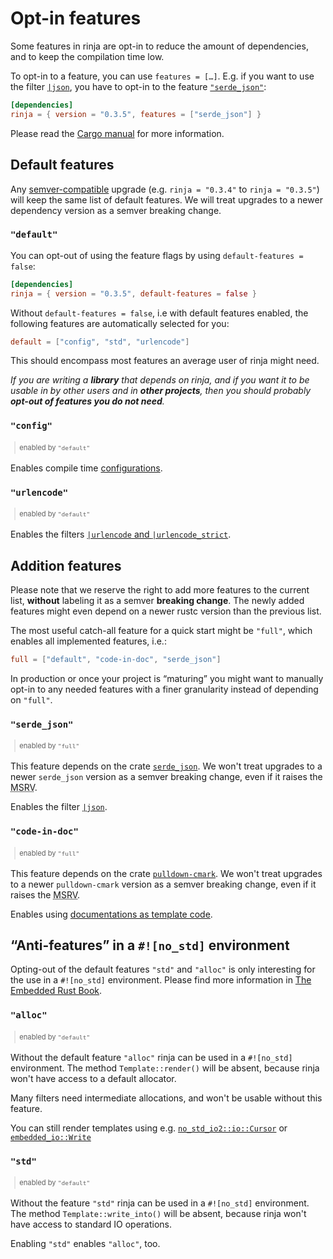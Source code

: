 # Opt-in features

Some features in rinja are opt-in to reduce the amount of dependencies,
and to keep the compilation time low.

To opt-in to a feature, you can use `features = […]`.
E.g. if you want to use the filter [`|json`](filters.html#json--tojson),
you have to opt-in to the feature [`"serde_json"`](#serde_json):

```toml
[dependencies]
rinja = { version = "0.3.5", features = ["serde_json"] }
```

Please read the [Cargo manual](https://doc.rust-lang.org/cargo/reference/features.html#dependency-features)
for more information.

## Default features

Any [semver-compatible](https://doc.rust-lang.org/cargo/reference/semver.html) upgrade
(e.g. `rinja = "0.3.4"` to `rinja = "0.3.5"`) will keep the same list of default features.
We will treat upgrades to a newer dependency version as a semver breaking change.

### `"default"`

You can opt-out of using the feature flags by using
`default-features = false`:

```toml
[dependencies]
rinja = { version = "0.3.5", default-features = false }
```

Without `default-features = false`, i.e with default features enabled,
the following features are automatically selected for you:

```toml
default = ["config", "std", "urlencode"]
```

This should encompass most features an average user of rinja might need.

*If you are writing a **library** that depends on rinja,
and if you want it to be usable in by other users and in **other projects**,
then you should probably **opt-out of features you do not need**.*

### `"config"`

<blockquote class="right" style="padding:0.5ex 1ex; margin:0 0 1ex 1ex; font-size:80%">
enabled by <code>"default"</code>
</blockquote>

Enables compile time [configurations](configuration.html).

### `"urlencode"`

<blockquote class="right" style="padding:0.5ex 1ex; margin:0 0 1ex 1ex; font-size:80%">
enabled by <code>"default"</code>
</blockquote>

Enables the filters [`|urlencode` and `|urlencode_strict`](filter.html#urlencode--urlencode_strict).

## Addition features

<div class="warning">

Please note that we reserve the right to add more features to the current list,
**without** labeling it as a semver **breaking change**.
The newly added features might even depend on a newer rustc version than the previous list.

</div>

The most useful catch-all feature for a quick start might be `"full"`,
which enables all implemented features, i.e.:

```toml
full = ["default", "code-in-doc", "serde_json"]
```

In production or once your project is “maturing” you might want to manually opt-in to any needed
features with a finer granularity instead of depending on `"full"`.

### `"serde_json"`

<blockquote class="right" style="padding:0.5ex 1ex; margin:0 0 1ex 1ex; font-size:80%">
enabled by <code>"full"</code>
</blockquote>

<div class="warning">

This feature depends on the crate [`serde_json`](https://crates.io/crates/serde_json).
We won't treat upgrades to a newer `serde_json` version as a semver breaking change,
even if it raises the <abbr title="Minimum Supported Rust Version">MSRV</abbr>.

</div>

Enables the filter [`|json`](filters.html#json--tojson).

### `"code-in-doc"`

<blockquote class="right" style="padding:0.5ex 1ex; margin:0 0 1ex 1ex; font-size:80%">
enabled by <code>"full"</code>
</blockquote>

<div class="warning">

This feature depends on the crate [`pulldown-cmark`](https://crates.io/crates/pulldown-cmark).
We won't treat upgrades to a newer `pulldown-cmark` version as a semver breaking change,
even if it raises the <abbr title="Minimum Supported Rust Version">MSRV</abbr>.

</div>

Enables using [documentations as template code](creating_templates.html#documentation-as-template-code).

## “Anti-features” in a `#![no_std]` environment

Opting-out of the default features `"std"` and `"alloc"` is only interesting for the use
in a `#![no_std]` environment.
Please find more information in [The Embedded Rust Book](https://docs.rust-embedded.org/book/intro/no-std.html).

### `"alloc"`

<blockquote class="right" style="padding:0.5ex 1ex; margin:0 0 1ex 1ex; font-size:80%">
enabled by <code>"default"</code>
</blockquote>

Without the default feature `"alloc"` rinja can be used in a `#![no_std]` environment.
The method `Template::render()` will be absent, because rinja won't have access to a default allocator.

Many filters need intermediate allocations, and won't be usable without this feature.

You can still render templates using e.g.
[`no_std_io2::io::Cursor`](https://docs.rs/no_std_io2/0.9.0/no_std_io2/io/struct.Cursor.html) or
[`embedded_io::Write`](https://docs.rs/embedded-io/0.6.1/embedded_io/trait.Write.html#method.write_fmt)

### `"std"`

<blockquote class="right" style="padding:0.5ex 1ex; margin:0 0 1ex 1ex; font-size:80%">
enabled by <code>"default"</code>
</blockquote>

Without the feature `"std"` rinja can be used in a `#![no_std]` environment.
The method `Template::write_into()` will be absent, because rinja won't have access to standard IO operations.

Enabling `"std"` enables `"alloc"`, too.
